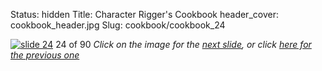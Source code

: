 Status: hidden
Title: Character Rigger's Cookbook
header_cover: cookbook_header.jpg
Slug: cookbook/cookbook_24

[![slide 24](https://dl.dropboxusercontent.com/u/2977490/presentations/cookbook/img24.jpg)](cookbook_25)
24 of 90
_Click on the image for the [next slide](cookbook_25), or click [here for the previous one](cookbook_23)_
